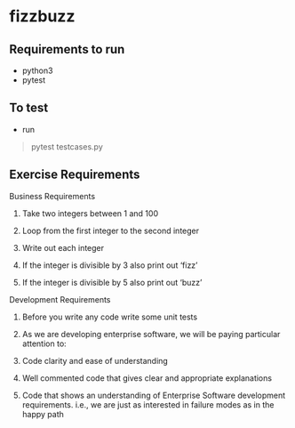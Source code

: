 # fizzbuzz
## Requirements to run
- python3
- pytest

## To test
- run 
> pytest testcases.py



## Exercise Requirements

Business Requirements

1.    Take two integers between 1 and 100

2.    Loop from the first integer to the second integer

3.    Write out each integer

4.    If the integer is divisible by 3 also print out ‘fizz’

5.    If the integer is divisible by 5 also print out ‘buzz’

Development Requirements

1.    Before you write any code write some unit tests

2.    As we are developing enterprise software, we will be paying particular attention to:

3.    Code clarity and ease of understanding

4.    Well commented code that gives clear and appropriate explanations

5.    Code that shows an understanding of Enterprise Software development requirements. i.e., we are just as interested in failure modes as in the happy path
